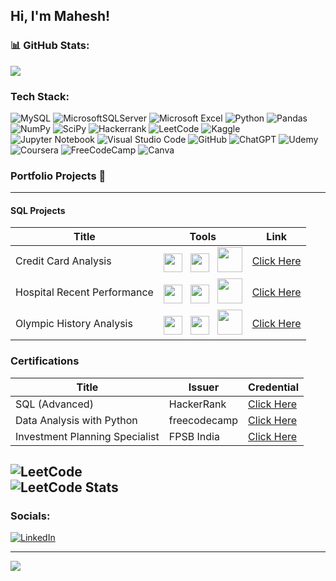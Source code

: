 ## Hi, I'm Mahesh!

### 📊 GitHub Stats:
![](https://github-readme-stats.vercel.app/api?username=MaheshYoganandan&theme=dracula&hide_border=false&include_all_commits=false&count_private=false)<br/>



###  Tech Stack:
![MySQL](https://img.shields.io/badge/mysql-4479A1.svg?style=for-the-badge&logo=mysql&logoColor=white) 
![MicrosoftSQLServer](https://img.shields.io/badge/Microsoft%20SQL%20Server-CC2927?style=for-the-badge&logo=microsoft%20sql%20server&logoColor=white) 
![Microsoft Excel](https://img.shields.io/badge/Microsoft_Excel-217346?style=for-the-badge&logo=microsoft-excel&logoColor=white)
![Python](https://img.shields.io/badge/python-3670A0?style=for-the-badge&logo=python&logoColor=ffdd54) 
![Pandas](https://img.shields.io/badge/pandas-%23150458.svg?style=for-the-badge&logo=pandas&logoColor=white) 
![NumPy](https://img.shields.io/badge/numpy-%23013243.svg?style=for-the-badge&logo=numpy&logoColor=white)
![SciPy](https://img.shields.io/badge/SciPy-%230C55A5.svg?style=for-the-badge&logo=scipy&logoColor=%white)
![Hackerrank](https://img.shields.io/badge/-Hackerrank-2EC866?style=for-the-badge&logo=HackerRank&logoColor=white)
![LeetCode](https://img.shields.io/badge/LeetCode-000000?style=for-the-badge&logo=LeetCode&logoColor=#d16c06)
![Kaggle](https://img.shields.io/badge/Kaggle-035a7d?style=for-the-badge&logo=kaggle&logoColor=white)
![Jupyter Notebook](https://img.shields.io/badge/jupyter-%23FA0F00.svg?style=for-the-badge&logo=jupyter&logoColor=white)
![Visual Studio Code](https://img.shields.io/badge/Visual%20Studio%20Code-0078d7.svg?style=for-the-badge&logo=visual-studio-code&logoColor=white)
![GitHub](https://img.shields.io/badge/github-%23121011.svg?style=for-the-badge&logo=github&logoColor=white)
![ChatGPT](https://img.shields.io/badge/chatGPT-74aa9c?style=for-the-badge&logo=openai&logoColor=white)
![Udemy](https://img.shields.io/badge/Udemy-EC5252?style=for-the-badge&logo=Udemy&logoColor=white)
![Coursera](https://img.shields.io/badge/Coursera-0056D2?style=for-the-badge&logo=Coursera&logoColor=white)
![FreeCodeCamp](https://img.shields.io/badge/Freecodecamp-%23123.svg?&style=for-the-badge&logo=freecodecamp&logoColor=green)
![Canva](https://img.shields.io/badge/Canva-%2300C4CC.svg?style=for-the-badge&logo=Canva&logoColor=white)

### Portfolio Projects 💼
---
#### SQL Projects 

| Title | Tools | Link |
|----------|----------|----------|
| Credit Card Analysis | <img height="30" src="https://user-images.githubusercontent.com/25181517/192108891-d86b6220-e232-423a-bf5f-90903e6887c3.png"> <!-- VScode logo --> &nbsp; <img height="30" src="https://img.icons8.com/?size=100&id=Omk4fWoSmCHm&format=png&color=000000"> <!-- Kaggle logo --> &nbsp; <img height="40" src="https://img.icons8.com/?size=100&id=9nLaR5KFGjN0&format=png&color=000000"> <!-- mysql logo --> | [Click Here](https://github.com/MaheshYoganandan/SQL_Projects/blob/main/credit-card-analysis-sql-project/README.md) |
| Hospital Recent Performance | <img height="30" src="https://user-images.githubusercontent.com/25181517/192108891-d86b6220-e232-423a-bf5f-90903e6887c3.png"> <!-- VScode logo --> &nbsp; <img height="30" src="https://img.icons8.com/?size=100&id=Omk4fWoSmCHm&format=png&color=000000"> <!-- Kaggle logo --> &nbsp; <img height="40" src="https://img.icons8.com/?size=100&id=9nLaR5KFGjN0&format=png&color=000000"> <!-- mysql logo --> | [Click Here](https://github.com/MaheshYoganandan/SQL_Projects/tree/main/Massachusetts-general-hsp-sql-project/README.md) |
| Olympic History Analysis | <img height="30" src="https://user-images.githubusercontent.com/25181517/192108891-d86b6220-e232-423a-bf5f-90903e6887c3.png"> <!-- VScode logo --> &nbsp; <img height="30" src="https://img.icons8.com/?size=100&id=Omk4fWoSmCHm&format=png&color=000000"> <!-- Kaggle logo --> &nbsp; <img height="40" src="https://img.icons8.com/?size=100&id=9nLaR5KFGjN0&format=png&color=000000"> <!-- mysql logo --> | [Click Here](https://github.com/MaheshYoganandan/SQL_Projects/tree/main/olympics_history_analysis_sql_creative_project_/README.md) |




### Certifications

| Title | Issuer | Credential |
|----------|----------|----------|
|SQL (Advanced)| HackerRank | [Click Here](https://www.hackerrank.com/certificates/5f2d8fce9680) |
|Data Analysis with Python| freecodecamp | [Click Here](https://www.freecodecamp.org/certification/MaheshY/data-analysis-with-python-v7) |
|Investment Planning Specialist| FPSB India | [Click Here](https://certificatesin.fpsb.org/a43b17e6-c85a-4ee3-8a19-aa1bcf6a46f0#gs.cumafa) |

![LeetCode](https://img.shields.io/badge/LeetCode-000000?style=for-the-badge&logo=LeetCode&logoColor=#d16c06)<br/>
![LeetCode Stats](https://leetcard.jacoblin.cool/Mahesh_Yoganandan?theme=dark&font=Actor&ext=heatmap)
---


###  Socials: 
[![LinkedIn](	https://img.shields.io/badge/LinkedIn-0077B5?style=for-the-badge&logo=linkedin&logoColor=white)](https://www.linkedin.com/in/maheshyoganandan/) 

---
[![](https://visitcount.itsvg.in/api?id=MaheshYoganandan&icon=0&color=0)](https://visitcount.itsvg.in)














<!-- Proudly created with GPRM ( https://gprm.itsvg.in ) -->
